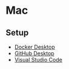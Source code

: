 # Mac

## Setup

- [Docker Desktop](https://docs.docker.com/desktop/install/mac-install/)
- [GitHub Desktop](https://desktop.github.com)
- [Visual Studio Code](https://code.visualstudio.com)
